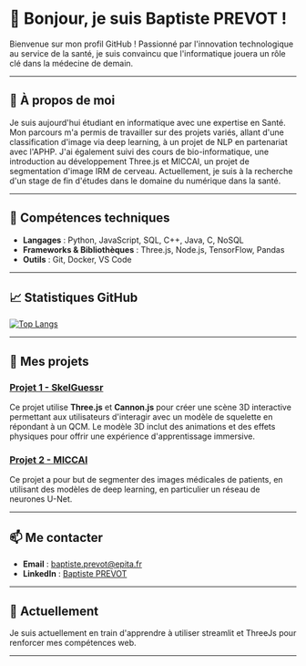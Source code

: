 # 👋 Bonjour, je suis Baptiste PREVOT !

<!-- Présentation rapide et bienvenue -->
Bienvenue sur mon profil GitHub ! Passionné par l'innovation technologique au service de la santé, je suis convaincu que
l'informatique jouera un rôle clé dans la médecine de demain.

---

## 🌟 À propos de moi

<!-- Résumé de votre parcours, compétences clés et centres d'intérêt professionnels -->
Je suis aujourd'hui étudiant en informatique avec une expertise en Santé. Mon parcours m'a permis de travailler sur des projets variés, allant d'une classification d'image via deep learning, à un projet de NLP en partenariat avec l'APHP. J'ai également suivi des cours de bio-informatique, une introduction au développement Three.js et MICCAI, un projet de segmentation d'image IRM de cerveau. Actuellement, je suis à la recherche d'un stage de fin d'études dans le domaine du numérique dans la santé.

---

## 🔧 Compétences techniques

<!-- Listez vos compétences en les catégorisant par technologies, langues, outils, etc. -->
- **Langages** : Python, JavaScript, SQL, C++, Java, C, NoSQL
- **Frameworks & Bibliothèques** : Three.js, Node.js, TensorFlow, Pandas 
- **Outils** : Git, Docker, VS Code

---

## 📈 Statistiques GitHub

<!-- [![Langues les plus utilisées](https://github-readme-stats.vercel.app/api/top-langs/?username=Baptisteprvt&layout=compact&theme=radical)](https://github.com/Baptisteprvt) -->

[![Top Langs](https://github-readme-stats.vercel.app/api/top-langs/?username=Baptisteprvt&layout=donut)](https://github.com/anuraghazra/github-readme-stats)


---

## 📂 Mes projets

<!-- Mettez en avant certains de vos projets principaux avec un lien vers chaque repository -->
### [Projet 1 - SkelGuessr]([https://github.com/Baptisteprvt](https://github.com/Baptisteprvt/R-alit-_Augment-e))
Ce projet utilise **Three.js** et **Cannon.js** pour créer une scène 3D interactive permettant aux utilisateurs d'interagir avec un modèle de squelette en répondant à un QCM. Le modèle 3D inclut des animations et des effets physiques pour offrir une expérience d'apprentissage immersive.

### [Projet 2 - MICCAI]([https://github.com/Baptisteprvt](https://github.com/Baptisteprvt/MICCAI))
Ce projet a pour but de segmenter des images médicales de patients, en utilisant des modèles de deep learning, en particulier un réseau de neurones U-Net.

---

## 📫 Me contacter

<!-- Détaillez les meilleurs moyens pour vous contacter : email, LinkedIn, Twitter, etc. -->
- **Email** : baptiste.prevot@epita.fr
- **LinkedIn** : [Baptiste PREVOT](https://www.linkedin.com/in/baptiste-prevot73/)

---

## 🌱 Actuellement

<!-- Mentionnez les nouvelles compétences ou technologies sur lesquelles vous vous concentrez actuellement -->
Je suis actuellement en train d'apprendre à utiliser streamlit et ThreeJs pour renforcer mes compétences web.

---

